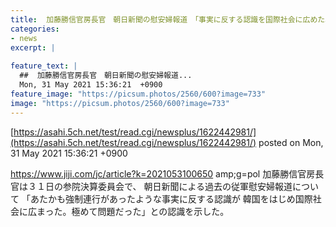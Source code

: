 ```yaml
---
title:  加藤勝信官房長官　朝日新聞の慰安婦報道　「事実に反する認識を国際社会に広めた。極めて問題だ」  
categories:
- news
excerpt: |
  
feature_text: |
  ##  加藤勝信官房長官　朝日新聞の慰安婦報道...
  Mon, 31 May 2021 15:36:21  +0900
feature_image: "https://picsum.photos/2560/600?image=733"
image: "https://picsum.photos/2560/600?image=733"
---
```


[https://asahi.5ch.net/test/read.cgi/newsplus/1622442981/](https://asahi.5ch.net/test/read.cgi/newsplus/1622442981/)
posted on Mon, 31 May 2021 15:36:21  +0900

<!--more-->

https://www.jiji.com/jc/article?k=2021053100650 amp;g=pol 加藤勝信官房長官は３１日の参院決算委員会で、 朝日新聞による過去の従軍慰安婦報道について 「あたかも強制連行があったような事実に反する認識が 韓国をはじめ国際社会に広まった。極めて問題だった」との認識を示した。
